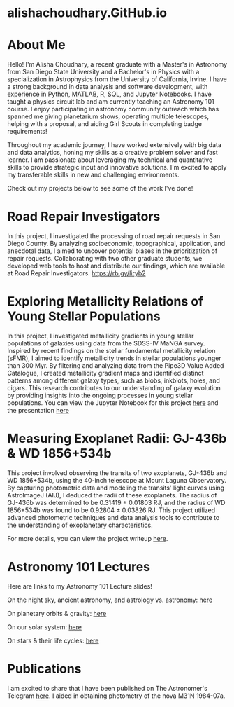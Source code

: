 # alishachoudhary.GitHub.io

# About Me

Hello! I'm Alisha Choudhary, a recent graduate with a Master's in Astronomy from San Diego State University and a Bachelor's in Physics with a specialization in Astrophysics from the University of California, Irvine. I have a strong background in data analysis and software development, with experience in Python, MATLAB, R, SQL, and Jupyter Notebooks. I have taught a physics circuit lab and am currently teaching an Astronomy 101 course. I enjoy participating in astronomy community outreach which has spanned me giving planetarium shows, operating multiple telescopes, helping with a proposal, and aiding Girl Scouts in completing badge requirements!

Throughout my academic journey, I have worked extensively with big data and data analytics, honing my skills as a creative problem solver and fast learner. I am passionate about leveraging my technical and quantitative skills to provide strategic input and innovative solutions. I'm excited to apply my transferable skills in new and challenging environments.

Check out my projects below to see some of the work I've done!

# Road Repair Investigators
In this project, I investigated the processing of road repair requests in San Diego County. By analyzing socioeconomic, topographical, application, and anecdotal data, I aimed to uncover potential biases in the prioritization of repair requests. Collaborating with two other graduate students, we developed web tools to host and distribute our findings, which are available at Road Repair Investigators.
https://rb.gy/liryb2

# Exploring Metallicity Relations of Young Stellar Populations
In this project, I investigated metallicity gradients in young stellar populations of galaxies using data from the SDSS-IV MaNGA survey. Inspired by recent findings on the stellar fundamental metallicity relation (sFMR), I aimed to identify metallicity trends in stellar populations younger than 300 Myr. By filtering and analyzing data from the Pipe3D Value Added Catalogue, I created metallicity gradient maps and identified distinct patterns among different galaxy types, such as blobs, inkblots, holes, and cigars. This research contributes to our understanding of galaxy evolution by providing insights into the ongoing processes in young stellar populations.
You can view the Jupyter Notebook for this project [here](https://github.com/alishac928/alishachoudhary.GitHub.io/blob/main/galaxiesprojectmetallicity.ipynb) and the presentation [here](https://github.com/alishac928/alishachoudhary.GitHub.io/blob/main/galaxiesprojectmetallicity.ipynb)

# Measuring Exoplanet Radii: GJ-436b & WD 1856+534b
This project involved observing the transits of two exoplanets, GJ-436b and WD 1856+534b, using the 40-inch telescope at Mount Laguna Observatory. By capturing photometric data and modeling the transits' light curves using AstroImageJ (AIJ), I deduced the radii of these exoplanets. The radius of GJ-436b was determined to be 0.31419 ± 0.01803 RJ, and the radius of WD 1856+534b was found to be 0.92804 ± 0.03826 RJ. This project utilized advanced photometric techniques and data analysis tools to contribute to the understanding of exoplanetary characteristics.

For more details, you can view the project writeup [here](https://github.com/alishac928/alishachoudhary.GitHub.io/blob/main/510_Paper.pdf).

# Astronomy 101 Lectures
Here are links to my Astronomy 101 Lecture slides!

On the night sky, ancient astronomy, and astrology vs. astronomy: [here](https://www.canva.com/design/DAGGfwehrW4/v7-UHYk5noiC0w9xPSxHIw/view?utm_content=DAGGfwehrW4&utm_campaign=designshare&utm_medium=link&utm_source=editor)

On planetary orbits & gravity: [here](https://www.canva.com/design/DAGGuoF5M4c/3ro1Qb_EFWDL59aAaO0MKQ/view?utm_content=DAGGuoF5M4c&utm_campaign=designshare&utm_medium=link&utm_source=editor)

On our solar system: [here](https://www.canva.com/design/DAGHH5uHsv4/QV5aI1u_4LCV8aRShoEQKQ/view?utm_content=DAGHH5uHsv4&utm_campaign=designshare&utm_medium=link&utm_source=editor#1)

On stars & their life cycles: [here](https://www.canva.com/design/DAGHsioNQ7Q/CpM3oL5kbbIntxX3gVfZaQ/view?utm_content=DAGHsioNQ7Q&utm_campaign=designshare&utm_medium=link&utm_source=editor)

# Publications
I am excited to share that I have been published on The Astronomer's Telegram [here](https://www.astronomerstelegram.org/?read=15779). I aided in obtaining photometry of the nova M31N 1984-07a. 

